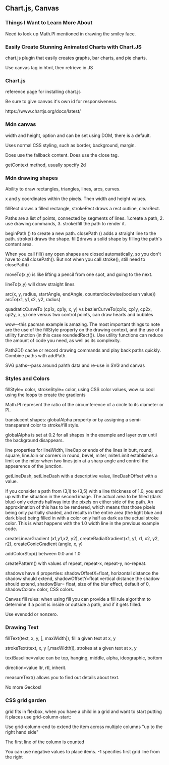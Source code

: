 ## Chart.js, Canvas

### Things I Want to Learn More About
<p>Need to look up Math.PI mentioned in drawing the smiley face. 

### Easily Create Stunning Animated Charts with Chart.JS
<p> chart.js plugin that easily creates graphs, bar charts, and pie charts. </p>
<p> Use canvas tag in html, then retrieve in JS</p>

### Chart.js
<p> reference page for installing chart.js </p>
<p> Be sure to give canvas it's own id for responsiveness. </p>
<p> https://www.chartjs.org/docs/latest/ </p>

### Mdn canvas
<p> width and height, option and can be set using DOM, there is a default. </p>
<p> Uses normal CSS styling, such as border, background, margin. </p>
<p> Does use the fallback content. Does use the close tag. </p>
<p> getContext method, usually specify 2d </p>

### Mdn drawing shapes
<p> Ability to draw rectangles, triangles, lines, arcs, curves. </p>
<p> x and y coordinates within the pixels. Then width and height values.</p>
<p> fillRect draws a filled rectangle, strokeRect draws a rect outline, clearRect.</p>
<p> Paths are a list of points, connected by segments of lines. 1.create a path, 2. use drawing commands, 3. stroke/fill the path to render it. </p>
<p> beginPath () to create a new path. closePath () adds a straight line to the path. stroke() draws the shape. fill()draws a solid shape by filling the path's content area. </p>
<p> When you call fill() any open shapes are closed automatically, so you don't have to call closePath(). But not when you call stroke(), still need to closePath()
<p> moveTo(x,y) is like lifting a pencil from one spot, and going to the next. </p>
<p> lineTo(x,y) will draw straight lines
<p> arc(x, y, radius, startAngle, endAngle, counterclockwise(boolean value)) arcTo(x1, y1,x2, y2, radius)</p>
<p> quadraticCurveTo (cp1x, cp1y, x, y) vs bezierCurveTo(cp1x, cp1y, cp2x, cp2y, x, y) one versus two control points, can draw hearts and bubbles</p>
<p> wow--this pacman example is amazing. The most important things to note are the use of the fillStyle property on the drawing context, and the use of a utility function (in this case roundedRect()). Use utility functions can reduce the amount of code you need, as well as its complexity. </p>
<p>Path2D() cache or record drawing commands and play back paths quickly. Combine paths with addPath. </p>
<p> SVG paths--pass around pahth data and re-use in SVG and canvas</p>

### Styles and Colors
<p> fillStyle= color, strokeStyle= color, using CSS color values, wow so cool using the loops to create the gradients </p>
<p> Math.PI represent the ratio of the circumference of a circle to its diameter or PI. </p>
<p> translucent shapes: globalAlpha property or by assigning a semi-transparent color to stroke/fill style. </p>
<p> globalAlpha is set at 0.2 for all shapes in the example and layer over until the background disappears. </p>
<p> line properties for lineWidth, lineCap or ends of the lines in butt, round, square, lineJoin or corners in round, bevel, miter, miterLimit establishes a limit on the miter when two lines join at a sharp angle and control the appearence of the junction. </p>
<p> getLineDash, setLineDash with a descriptive value, lineDashOffset with a value. </p>
<p>If you consider a path from (3,1) to (3,5) with a line thickness of 1.0, you end up with the situation in the second image. The actual area to be filled (dark blue) only extends halfway into the pixels on either side of the path. An approximation of this has to be rendered, which means that those pixels being only partially shaded, and results in the entire area (the light blue and dark blue) being filled in with a color only half as dark as the actual stroke color. This is what happens with the 1.0 width line in the previous example code. </p>
<p> createLinearGradient (x1,y1,x2, y2), createRadialGradient(x1, y1, r1, x2, y2, r2), createConicGradient (angle, x, y)</p>
<p> addColorStop() between 0.0 and 1.0
<p> createPattern() with values of repeat, repeat-x, repeat-y, no-repeat. </p>
<p> shadows have 4 properties: shadowOffsetX=float, horizontal distance the shadow should extend, shadowOffsetY=float vertical distance the shadow should extend, shadowBlur= float, size of the blur effect, default of 0, shadowColor= color, CSS colors. 
<p> Canvas fill rules: when using fill you can provide a fill rule algorithm to determine if a point is inside or outside a path, and if it gets filled. </p>
<p> Use evenodd or nonzero.</p>

### Drawing Text
<p> fillText(text, x, y, [, maxWidth]), fill a given text at x, y </p>
<p> strokeText(text, x, y [,maxWidth]), strokes at a given text at x, y </p>
<p> textBaseline=value can be top, hanging, middle, alpha, ideographic, bottom </p>
<p> direction=value ltr, rtl, inherit. </p>
<p> measureText() allows you to find out details about text. </p>
<p> No more Geckos!</p>

### CSS grid garden
<p> grid fits in flexbox, when you have a child in a grid and want to start putting it places use grid-column-start: </p>
<p> Use grid-column-end to extend the item across multiple columns "up to the right hand side"</p>
<p> The first line of the column is counted </p>
<p> You can use negative values to place items. -1 specifies first grid line from the right</p>
<p>
<p>
<p>
<p>
